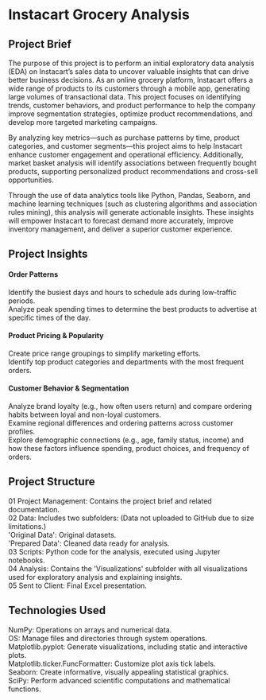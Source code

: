 #  Instacart Grocery Analysis
## Project Brief
The purpose of this project is to perform an initial exploratory data analysis (EDA) on Instacart’s sales data to uncover valuable insights that can drive better business decisions. As an online grocery platform, Instacart offers a wide range of products to its customers through a mobile app, generating large volumes of transactional data. This project focuses on identifying trends, customer behaviors, and product performance to help the company improve segmentation strategies, optimize product recommendations, and develop more targeted marketing campaigns.

By analyzing key metrics—such as purchase patterns by time, product categories, and customer segments—this project aims to help Instacart enhance customer engagement and operational efficiency. Additionally, market basket analysis will identify associations between frequently bought products, supporting personalized product recommendations and cross-sell opportunities.

Through the use of data analytics tools like Python, Pandas, Seaborn, and machine learning techniques (such as clustering algorithms and association rules mining), this analysis will generate actionable insights. These insights will empower Instacart to forecast demand more accurately, improve inventory management, and deliver a superior customer experience.

 ## Project Insights
#### Order Patterns

Identify the busiest days and hours to schedule ads during low-traffic periods.  
Analyze peak spending times to determine the best products to advertise at specific times of the day.  
#### Product Pricing & Popularity

Create price range groupings to simplify marketing efforts.  
Identify top product categories and departments with the most frequent orders.  
#### Customer Behavior & Segmentation

Analyze brand loyalty (e.g., how often users return) and compare ordering habits between loyal and non-loyal customers.  
Examine regional differences and ordering patterns across customer profiles.  
Explore demographic connections (e.g., age, family status, income) and how these factors influence spending, product choices, and frequency of orders.  

## Project Structure  
01 Project Management: Contains the project brief and related documentation.  
02 Data: Includes two subfolders: (Data not uploaded to GitHub due to size limitations.)  
    'Original Data': Original datasets.  
    'Prepared Data': Cleaned data ready for analysis.  
03 Scripts: Python code for the analysis, executed using Jupyter notebooks.  
04 Analysis: Contains the 'Visualizations' subfolder with all visualizations used for exploratory analysis and explaining insights.  
05 Sent to Client: Final Excel presentation.  

## Technologies Used  
NumPy: Operations on arrays and numerical data.  
OS: Manage files and directories through system operations.  
Matplotlib.pyplot: Generate visualizations, including static and interactive plots.  
Matplotlib.ticker.FuncFormatter: Customize plot axis tick labels.  
Seaborn: Create informative, visually appealing statistical graphics.  
SciPy: Perform advanced scientific computations and mathematical functions.  






